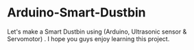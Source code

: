 # Arduino-Smart-Dustbin
Let's make a Smart Dustbin using (Arduino, Ultrasonic sensor &amp; Servomotor) . I hope you guys enjoy learning this project.
